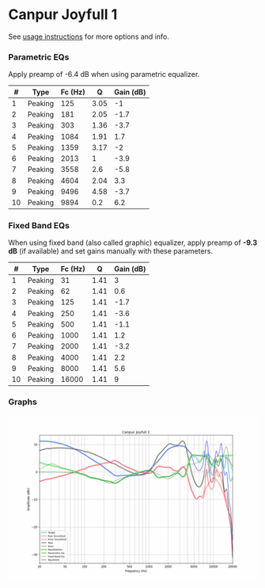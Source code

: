 # Canpur Joyfull 1
See [usage instructions](https://github.com/jaakkopasanen/AutoEq#usage) for more options and info.

### Parametric EQs
Apply preamp of -6.4 dB when using parametric equalizer.

|   # | Type    |   Fc (Hz) |    Q |   Gain (dB) |
|-----|---------|-----------|------|-------------|
|   1 | Peaking |       125 | 3.05 |        -1   |
|   2 | Peaking |       181 | 2.05 |        -1.7 |
|   3 | Peaking |       303 | 1.36 |        -3.7 |
|   4 | Peaking |      1084 | 1.91 |         1.7 |
|   5 | Peaking |      1359 | 3.17 |        -2   |
|   6 | Peaking |      2013 | 1    |        -3.9 |
|   7 | Peaking |      3558 | 2.6  |        -5.8 |
|   8 | Peaking |      4604 | 2.04 |         3.3 |
|   9 | Peaking |      9496 | 4.58 |        -3.7 |
|  10 | Peaking |      9894 | 0.2  |         6.2 |

### Fixed Band EQs
When using fixed band (also called graphic) equalizer, apply preamp of **-9.3 dB** (if available) and set gains manually with these parameters.

|   # | Type    |   Fc (Hz) |    Q |   Gain (dB) |
|-----|---------|-----------|------|-------------|
|   1 | Peaking |        31 | 1.41 |         3   |
|   2 | Peaking |        62 | 1.41 |         0.6 |
|   3 | Peaking |       125 | 1.41 |        -1.7 |
|   4 | Peaking |       250 | 1.41 |        -3.6 |
|   5 | Peaking |       500 | 1.41 |        -1.1 |
|   6 | Peaking |      1000 | 1.41 |         1.2 |
|   7 | Peaking |      2000 | 1.41 |        -3.2 |
|   8 | Peaking |      4000 | 1.41 |         2.2 |
|   9 | Peaking |      8000 | 1.41 |         5.6 |
|  10 | Peaking |     16000 | 1.41 |         9   |

### Graphs
![](./Canpur%20Joyfull%201.png)
